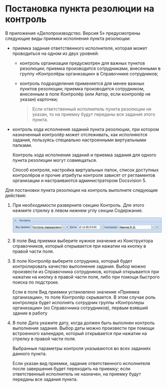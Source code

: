 # Постановка пункта резолюции на контроль

В приложения «Делопроизводство. Версия 5» предусмотрены следующие виды приемки исполнения пункта резолюции: 

- приемка задания ответственного исполнителя, которая может проводиться на одном из двух уровней:

  - контроль организации предусмотрен для важных пунктов резолюции; приемка производится сотрудниками, внесенными в группу «Контролёры организации» в Справочнике сотрудников;

  - контроль подразделения применяется для менее важных пунктов резолюции; приемка производится сотрудником, внесенным в поле Контролёр (или Автор, если контролёр не указан) карточки;

    > Если ответственный исполнитель пункта резолюции не указан, то на приемку будут переданы все задания этого пункта.

- контроль хода исполнения заданий пункта резолюции, при котором назначенный контролёр может отслеживать, как исполняются задания, пользуясь специально настроенными виртуальными папками.

  Контроль хода исполнения заданий и приемка задания для одного пункта резолюции могут совмещаться.

  Способ контроля, настройка виртуальных папок, список доступных контролёров и прочие атрибуты контроля зависят от регламентов организации и настраиваются администратором Docsvision 5.

Для постановки пункта резолюции на контроль выполните следующие действия:

1. При необходимости разверните секцию Контроль. Для этого нажмите стрелку в левом нижнем углу секции Содержание.

   ![Секция Контроль](img/Section_Setting_to_Control.png "Секция Контроль")

2. В поле Вид приемки выберите нужное значение из Конструктора справочников, который открывается при нажатии на кнопку в правой части поля.

3. В поле Контролёр выберите сотрудника, который будет контролировать качество выполнение задания. Выбор можно произвести из Справочника сотрудников, который открывается при нажатии на кнопку в правой части поля, либо при помощи быстрого поиска по подстроке.

   Если в поле Вид приемки установлено значение «Приемка организации», то поле Контролёр скрывается. В этом случае роль контролера будет исполнять сотрудник группы «Контролеры организации» (из Справочника сотрудников), первым взявший здание в работу 

4. В поле Дата укажите дату, когда должен быть выполнен контроль выполнения задания. Выбор даты можно произвести при помощи встроенного календаря, который открывается при нажатии на стрелку в правой части поля.

   Выбранные параметры контроля указываются во всех заданиях данного пункта.

   Если указан вид приемки, задание ответственного исполнителя после завершения будет переходить на приемку; если ответственный исполнитель не назначен, на приемку будут переданы все задания пункта.